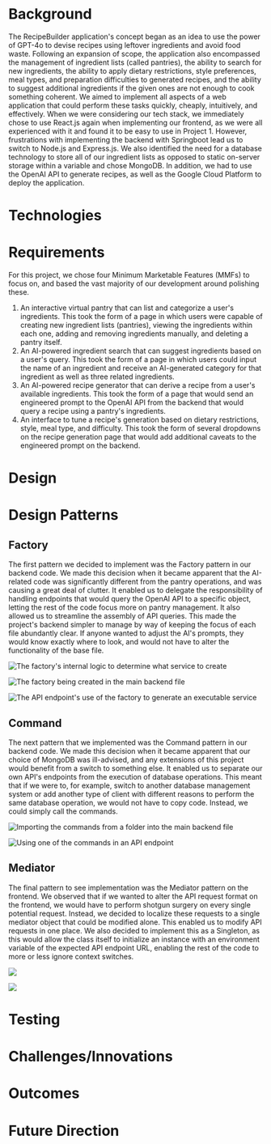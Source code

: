 # Background
The RecipeBuilder application's concept began as an idea to use the power of GPT-4o to devise recipes using leftover ingredients and avoid food waste. Following an expansion of scope, the application also encompassed the management of ingredient lists (called pantries), the ability to search for new ingredients, the ability to apply dietary restrictions, style preferences, meal types, and preparation difficulties to generated recipes, and the ability to suggest additional ingredients if the given ones are not enough to cook something coherent. We aimed to implement all aspects of a web application that could perform these tasks quickly, cheaply, intuitively, and effectively.
When we were considering our tech stack, we immediately chose to use React.js again when implementing our frontend, as we were all experienced with it and found it to be easy to use in Project 1. However, frustrations with implementing the backend with Springboot lead us to switch to Node.js and Express.js. We also identified the need for a database technology to store all of our ingredient lists as opposed to static on-server storage within a variable and chose MongoDB. In addition, we had to use the OpenAI API to generate recipes, as well as the Google Cloud Platform to deploy the application.
# Technologies
# Requirements
For this project, we chose four Minimum Marketable Features (MMFs) to focus on, and based the vast majority of our development around polishing these.
1. An interactive virtual pantry that can list and categorize a user's ingredients.
This took the form of a page in which users were capable of creating new ingredient lists (pantries), viewing the ingredients within each one, adding and removing ingredients manually, and deleting a pantry itself.
2. An AI-powered ingredient search that can suggest ingredients based on a user's query.
This took the form of a page in which users could input the name of an ingredient and receive an AI-generated category for that ingredient as well as three related ingredients.
3. An AI-powered recipe generator that can derive a recipe from a user's available ingredients.
This took the form of a page that would send an engineered prompt to the OpenAI API from the backend that would query a recipe using a pantry's ingredients.
4. An interface to tune a recipe's generation based on dietary restrictions, style, meal type, and difficulty.
This took the form of several dropdowns on the recipe generation page that would add additional caveats to the engineered prompt on the backend.
# Design
# Design Patterns
## Factory
The first pattern we decided to implement was the Factory pattern in our backend code. We made this decision when it became apparent that the AI-related code was significantly different from the pantry operations, and was causing a great deal of clutter. It enabled us to delegate the responsibility of handling endpoints that would query the OpenAI API to a specific object, letting the rest of the code focus more on pantry management. It also allowed us to streamline the assembly of API queries. This made the project's backend simpler to manage by way of keeping the focus of each file abundantly clear. If anyone wanted to adjust the AI's prompts, they would know exactly where to look, and would not have to alter the functionality of the base file.

![The factory's internal logic to determine what service to create](factory2.png "The factory's internal logic to determine what service to create")

![The factory being created in the main backend file](factory3.png "The factory being created in the main backend file")

![The API endpoint's use of the factory to generate an executable service](factory4.png "The API endpoint's use of the factory to generate an executable service")
## Command
The next pattern that we implemented was the Command pattern in our backend code. We made this decision when it became apparent that our choice of MongoDB was ill-advised, and any extensions of this project would benefit from a switch to something else. It enabled us to separate our own API's endpoints from the execution of database operations. This meant that if we were to, for example, switch to another database management system or add another type of client with different reasons to perform the same database operation, we would not have to copy code. Instead, we could simply call the commands.

![Importing the commands from a folder into the main backend file](command1.png "Importing the commands from a folder into the main backend file")

![Using one of the commands in an API endpoint](command2.png "Using one of the commands in an API endpoint")
## Mediator
The final pattern to see implementation was the Mediator pattern on the frontend. We observed that if we wanted to alter the API request format on the frontend, we would have to perform shotgun surgery on every single potential request. Instead, we decided to localize these requests to a single mediator object that could be modified alone. This enabled us to modify API requests in one place. We also decided to implement this as a Singleton, as this would allow the class itself to initialize an instance with an environment variable of the expected API endpoint URL, enabling the rest of the code to more or less ignore context switches.

![](mediator1.png)

![](mediator2.png)
# Testing
# Challenges/Innovations
# Outcomes
# Future Direction